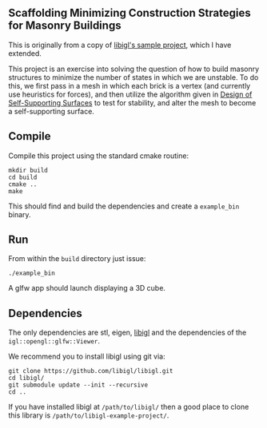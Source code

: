 ## Scaffolding Minimizing Construction Strategies for Masonry Buildings

This is originally from a copy of [libigl's sample project](https://github.com/libigl/libigl-example-project), which I have extended.

This project is an exercise into solving the question of how to build masonry structures to minimize the number of states in which we are 
unstable. 
To do this, we first pass in a mesh in which each brick is a vertex (and currently use heuristics for forces), and then utilize the algorithm given in [Design of Self-Supporting Surfaces](http://www.geometrie.tugraz.at/wallner/selfsupporting.pdf) to test for stability, and alter the mesh to become a self-supporting surface.

## Compile

Compile this project using the standard cmake routine:

    mkdir build
    cd build
    cmake ..
    make

This should find and build the dependencies and create a `example_bin` binary.

## Run

From within the `build` directory just issue:

    ./example_bin

A glfw app should launch displaying a 3D cube.

## Dependencies

The only dependencies are stl, eigen, [libigl](http://libigl.github.io/libigl/) and
the dependencies of the `igl::opengl::glfw::Viewer`.

We recommend you to install libigl using git via:

    git clone https://github.com/libigl/libigl.git
    cd libigl/
    git submodule update --init --recursive
    cd ..

If you have installed libigl at `/path/to/libigl/` then a good place to clone
this library is `/path/to/libigl-example-project/`.
